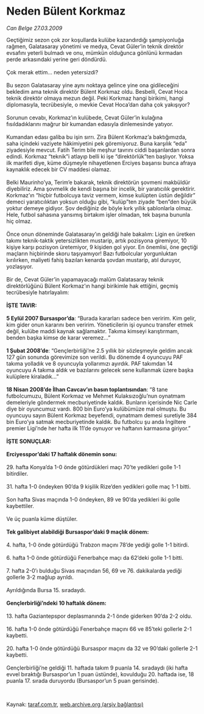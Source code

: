 # Neden Bülent Korkmaz

*Can Belge 27.03.2009*

<div class="taraf_structure_2col_1zq">
<div class="margen_n">



 <p>Geçtiğimiz sezon çok zor koşullarda kulübe kazandırdığı şampiyonluğa rağmen, Galatasaray yönetimi ve medya, Cevat Güler’in teknik direktör evsafını yeterli bulmadı ve onu, mümkün olduğunca gönlünü kırmadan perde arkasındaki yerine geri döndürdü. <br/><br/>Çok merak ettim... neden yetersizdi? <br/><br/>Bu sezon Galatasaray yine aynı noktaya gelince yine ona gidileceğini bekledim ama teknik direktör Bülent Korkmaz oldu. Besbelli, Cevat Hoca teknik direktör olmaya mezun değil. Peki Korkmaz hangi birikimi, hangi diplomasıyla, tecrübesiyle, o mevkie Cevat Hoca’dan daha çok yakışıyor? <br/><br/>Sorunun cevabı, Korkmaz’ın kulübede, Cevat Güler’in kulağına fısıldadıklarını mağrur bir kumandan edasıyla dinlemesinde yatıyor. <br/><br/>Kumandan edası galiba bu işin sırrı. Zira Bülent Korkmaz’a baktığımızda, saha içindeki vaziyete hâkimiyetini pek göremiyoruz. Buna karşılık “eda” ziyadesiyle mevcut. Fatih Terim bile meşhur tavrını ciddi başarılardan sonra edindi. Korkmaz “teknik”i atlayıp belli ki işe “direktörlük”ten başlıyor. Yoksa ilk marifeti diye, küme düşmeyle nihayetlenen Erciyes başarısı bunca afraya kaynaklık edecek bir CV maddesi olamaz. <br/><br/>Belki Maurinho’ya, Terim’e bakarak, teknik direktörün şovmeni makbüldür diyebiliriz. Ama şovmelik de kendi başına bir incelik, bir yaratıcılık gerektirir. Korkmaz’ın “hiçbir futbolcuya taviz vermem, kimse kulüpten üstün değildir” demeci yaratıcılıktan yoksun olduğu gibi, “kulüp”ten ziyade “ben”den büyük yoktur demeye gidiyor. Şov dediğiniz de böyle kırk yıllık şablonlarla olmaz. Hele, futbol sahasına yansımış birtakım işler olmadan, tek başına bununla hiç olmaz. <br/><br/>Önce onun döneminde Galatasaray’ın geldiği hale bakalım: Ligin en üretken takımı teknik-taktik yetersizlikten mustarip, artık pozisyona giremiyor, 10 kişiye karşı pozisyon üretemiyor, 9 kişiden gol yiyor. En önemlisi, öne geçtiği maçların hiçbirinde skoru taşıyamıyor! Bazı futbolcular yorgunluktan kırılırken, maliyeti fahiş bazıları kenarda şovdan mustarip, atıl duruyor, yozlaşıyor. <br/><br/>Bir de, Cevat Güler’in yapamayacağı malûm Galatasaray teknik direktörlüğünü Bülent Korkmaz’ın hangi birikimle hak ettiğini, geçmiş tecrübesiyle hatırlayalım: <b><br/><br/>İŞTE TAVIR:</b> <b><br/><br/>5 Eylül 2007 Bursaspor’da</b>: “Burada kararları sadece ben veririm. Kim gelir, kim gider onun kararını ben veririm. Yöneticilerin işi oyuncu transfer etmek değil, kulübe maddi kaynak sağlamaktır. Takıma kimseyi karıştırmam, benden başka kimse de karar veremez...” <b><br/><br/>1 Şubat 2008’de</b>: “Gençlerbirliği’ne 2.5 yıllık bir sözleşmeyle geldim ancak 127 gün sonunda görevimize son verildi. Bu dönemde 4 oyuncuyu PAF takıma yolladık ve 8 oyuncuyla yollarımızı ayırdık. PAF takımdan 14 oyuncuyu A takıma aldık ve bazılarını gelecek sene kullanmak üzere başka kulüplere kiraladık...” <b><br/><br/>18 Nisan 2008’de İlhan Cavcav’ın basın toplantısından</b>: “8 tane futbolcumuzu, Bülent Korkmaz ve Mehmet Kulaksızoğlu’nun oynatmam demeleriyle göndermek mecburiyetinde kaldık. Bunların içerisinde Nic Carle diye bir oyuncumuz vardı. 800 bin Euro’ya kulübümüze mal olmuştu. Bu oyuncuyu sayın Bülent Korkmaz beyefendi, oynatmam demesi suretiyle 384 bin Euro’ya satmak mecburiyetinde kaldık. Bu futbolcu şu anda İngiltere premier Ligi’nde her hafta ilk 11’de oynuyor ve haftanın karmasına giriyor.” <b><br/><br/>İŞTE SONUÇLAR:</b> <b><br/><br/>Erciyesspor’daki 17 haftalık dönemin sonu:</b> <br/><br/>29. hafta Konya’da 1-0 önde götürdükleri maçı 70’te yedikleri golle 1-1 bitirdiler. <br/><br/>31. hafta 1-0 öndeyken 90’da 9 kişilik Rize’den yedikleri golle maç 1-1 bitti. <br/><br/>Son hafta Sivas maçında 1-0 öndeyken, 89 ve 90’da yedikleri iki golle kaybettiler. <br/><br/>Ve üç puanla küme düştüler.<b> <br/><br/>Tek galibiyet alabildiği Bursaspor’daki 9 maçlık dönem:</b> <br/><br/>4. hafta, 1-0 önde götürdüğü Trabzon maçını 78’de yediği golle 1-1 bitirdi. <br/><br/>6. hafta 1-0 önde götürdüğü Fenerbahçe maçı da 62’deki golle 1-1 bitti. <br/><br/>7. hafta 2-0’ı bulduğu Sivas maçından 56, 69 ve 76. dakikalarda yediği gollerle 3-2 mağlup ayrıldı. <br/><br/>Ayrıldığında Bursa 15. sıradaydı.<b> <br/><br/>Gençlerbirliği’ndeki 10 haftalık dönem:</b> <br/><br/>13. hafta Gaziantepspor deplasmanında 2-1 önde giderken 90’da 2-2 oldu. <br/><br/>16. hafta 1-0 önde götürdüğü Fenerbahçe maçını 66 ve 85’teki gollerle 2-1 kaybetti. <br/><br/>20. hafta 1-0 önde götürdüğü Bursaspor maçını da 32 ve 90’daki gollerle 2-1 kaybetti. <br/><br/>Gençlerbirliği’ne geldiği 11. haftada takım 9 puanla 14. sıradaydı (iki hafta evvel bıraktığı Bursaspor’un 1 puan üstünde), kovulduğu 20. haftada ise, 18 puanla 17. sırada duruyordu (Bursaspor’un 5 puan gerisinde).</p>

<br/>


<div id="taraf_not">
</div>

</div>


</div>

Kaynak: [taraf.com.tr](http://www.taraf.com.tr:80/makale/4709.htm), [web.archive.org (arşiv bağlantısı)](http://web.archive.org/web/20090425172607/http://www.taraf.com.tr:80/makale/4709.htm)
